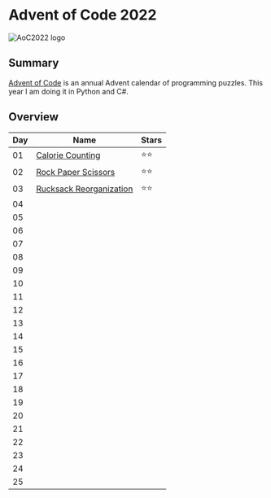 #  Advent of Code 2022 

![AoC2022 logo](https://cs.fs.uni-saarland.de/wp-content/uploads/2022/11/AoC.jpg)

## Summary

[Advent of Code](http://adventofcode.com/) is an annual Advent calendar of programming puzzles.
This year I am doing it in Python and C#.

## Overview

| Day | Name                                                       | Stars |
| --- | ---------------------------------------------------------- | ----- |
| 01 | [Calorie Counting](https://adventofcode.com/2022/day/1)    | ⭐⭐ |
| 02 | [Rock Paper Scissors](https://adventofcode.com/2022/day/2) | ⭐⭐ |
| 03 | [Rucksack Reorganization](https://adventofcode.com/2022/day/3)| ⭐⭐ |
| 04 |                                                            |       |
| 05 |                                                            |       |
| 06 |                                                            |       |
| 07 |                                                            |       |
| 08 |                                                            |       |
| 09 |                                                            |       |
| 10 |                                                            |       |
| 11 |                                                            |       |
| 12 |                                                            |       |
| 13 |                                                            |       |
| 14 |                                                            |       |
| 15 |                                                            |       |
| 16 |                                                            |       |
| 17 |                                                            |       |
| 18 |                                                            |       |
| 19 |                                                            |       |
| 20 |                                                            |       |
| 21 |                                                            |       |
| 22 |                                                            |       |
| 23  |                                                            |       |
| 24  |                                                            |       |
| 25  |                                                            |       |
